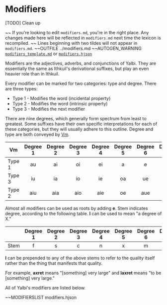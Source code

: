 # Modifiers

[TODO] Clean up

~~ If you're looking to edit `modifiers.md`, you're in the right place. Any changes made here will be reflected in `modifiers.md` next time the lexicon is recompiled.
~~ Lines beginning with two tildes will not appear in `modifiers.md`.
~~OUTFILE ../modifiers.md
~~AUTOGEN_WARNING [`modifiers_template.md`](autogen/modifiers_template.md) or [`modifiers.hjson`](autogen/modifiers.hjson)

Modifiers are the adjectives, adverbs, and conjunctions of Yalbi. They are essentially the same as Ithkuil's derivational suffixes, but play an even heavier role than in Ithkuil.

Every modifier can be marked for two categories: type and degree. There are three types:

* Type 1 - Modifies the word (incidental property)
* Type 2 - Modifies the word (intrinsic property)
* Type 3 - Modifies the next modifier

There are nine degrees, which generally form spectrum from least to greatest. Some suffixes have their own specific interpretations for each of these categories, but they will usually adhere to this outline. Degree and type are both conveyed by [Vm](affixes.md#cvm).

| Vm     | Degree 1 | Degree 2 | Degree 3 | Degree 4 | Degree 5 | Degree 6 | Degree 7 | Degree 8 | Degree 9 |
|--------|:--------:|:--------:|:--------:|:--------:|:--------:|:--------:|:--------:|:--------:|:--------:|
| Type 1 |    au    |    ai    |    oi    |    ei    |    a     |    e     |    o     |    i     |    u     |
| Type 3 |    iu    |    ia    |    io    |    ie    |    oa    |    ue    |    uo    |    ua    |    ui    |
| Type 2 |   aiu    |   aia    |   aio    |   aie    |    oe    |   aue    |   auo    |   aua    |   aui    |

Almost all modifiers can be used as roots by adding **e**. Stem indicates degree, according to the following table. **l** can be used to mean "a degree of X."

|      | Degree 1 | Degree 2 | Degree 3 | Degree 4 | Degree 5 | Degree 6 | Degree 7 | Degree 8 | Degree 9 |
|------|:--------:|:--------:|:--------:|:--------:|:--------:|:--------:|:--------:|:--------:|:--------:|
| Stem |    f     |    s     |    c     |    n     |    x     |    m     |    p     |    t     |    k     |

**l** can be prepended to any of the above stems to refer to the quality itself rather than the thing that manifests that quality.

For example, **axret** means "[something] very large" and **laxret** means "to be [something] very large."

All of Yalbi's modifiers are listed below.

~~MODIFIERSLIST modifiers.hjson

